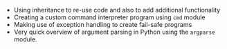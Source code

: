 * Using inheritance to re-use code and also to add additional functionality
* Creating a custom command interpreter program using ```cmd``` module
* Making use of exception handling to create fail-safe programs
* Very quick overview of argument parsing in Python using the ```argparse``` module.
